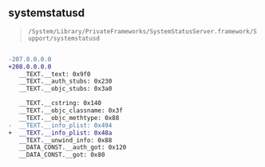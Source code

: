 ## systemstatusd

> `/System/Library/PrivateFrameworks/SystemStatusServer.framework/Support/systemstatusd`

```diff

-207.0.0.0.0
+208.0.0.0.0
   __TEXT.__text: 0x9f0
   __TEXT.__auth_stubs: 0x230
   __TEXT.__objc_stubs: 0x3a0

   __TEXT.__cstring: 0x140
   __TEXT.__objc_classname: 0x3f
   __TEXT.__objc_methtype: 0x88
-  __TEXT.__info_plist: 0x494
+  __TEXT.__info_plist: 0x48a
   __TEXT.__unwind_info: 0x88
   __DATA_CONST.__auth_got: 0x120
   __DATA_CONST.__got: 0x80

```
